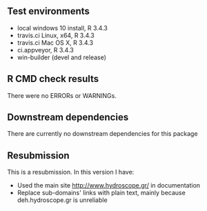## Test environments
* local windows 10 install, R 3.4.3
* travis.ci Linux, x64, R 3.4.3
* travis.ci Mac OS X,  R 3.4.3
* ci.appveyor, R 3.4.3
* win-builder (devel and release)

## R CMD check results
There were no ERRORs or WARNINGs.

## Downstream dependencies
There are currently no downstream dependencies for this package

## Resubmission
This is a resubmission. In this version I have:
 * Used the main site http://www.hydroscope.gr/  in documentation
 * Replace sub-domains' links with plain text, mainly because  deh.hydroscope.gr is unreliable 
